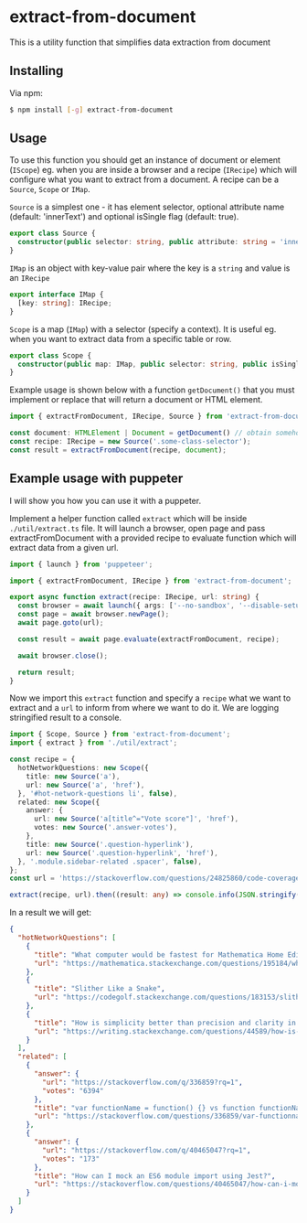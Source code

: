# extract-from-document

This is a utility function that simplifies data extraction from document 

## Installing

Via npm:

```bash
$ npm install [-g] extract-from-document
```

## Usage

To use this function you should get an instance of document or element (`IScope`) eg. when you are inside a browser and a recipe (`IRecipe`) which will configure what you want to extract from a document.
A recipe can be a `Source`, `Scope` or `IMap`.

`Source` is a simplest one - it has element selector, optional attribute name (default: 'innerText') and optional isSingle flag (default: true).
```typescript
export class Source {
  constructor(public selector: string, public attribute: string = 'innerText', public isSingle: boolean = true) {}
}
```

`IMap` is an object with key-value pair where the key is a `string` and value is an `IRecipe`
```typescript
export interface IMap {
  [key: string]: IRecipe;
}
```

`Scope` is a map (`IMap`) with a selector (specify a context). It is useful eg. when you want to extract data from a specific table or row.
```typescript
export class Scope {
  constructor(public map: IMap, public selector: string, public isSingle: boolean = true) {}
}
```

Example usage is shown below with a function `getDocument()` that you must implement or replace that will return a document or HTML element.
```typescript
import { extractFromDocument, IRecipe, Source } from 'extract-from-document';

const document: HTMLElement | Document = getDocument() // obtain somehow document instance
const recipe: IRecipe = new Source('.some-class-selector');
const result = extractFromDocument(recipe, document); 
``` 

## Example usage with puppeter

I will show you how you can use it with a puppeter.

Implement a helper function called `extract` which will be inside `./util/extract.ts` file. It will launch a browser, open page and pass extractFromDocument with a provided recipe to evaluate function which will extract data from a given url.

```typescript
import { launch } from 'puppeteer';

import { extractFromDocument, IRecipe } from 'extract-from-document';

export async function extract(recipe: IRecipe, url: string) {
  const browser = await launch({ args: ['--no-sandbox', '--disable-setuid-sandbox'] });
  const page = await browser.newPage();
  await page.goto(url);

  const result = await page.evaluate(extractFromDocument, recipe);

  await browser.close();

  return result;
}
```

Now we import this `extract` function and specify a `recipe` what we want to extract and a `url` to inform from where we want to do it. We are logging stringified result to a console.
```typescript
import { Scope, Source } from 'extract-from-document';
import { extract } from './util/extract';

const recipe = {
  hotNetworkQuestions: new Scope({
    title: new Source('a'),
    url: new Source('a', 'href'),
  }, '#hot-network-questions li', false),
  related: new Scope({
    answer: {
      url: new Source('a[title^="Vote score"]', 'href'),
      votes: new Source('.answer-votes'),
    },
    title: new Source('.question-hyperlink'),
    url: new Source('.question-hyperlink', 'href'),
  }, '.module.sidebar-related .spacer', false),
};
const url = 'https://stackoverflow.com/questions/24825860/code-coverage-for-jest';

extract(recipe, url).then((result: any) => console.info(JSON.stringify(result, null, 2)));
```

In a result we will get:
```json
{
  "hotNetworkQuestions": [
    {
      "title": "What computer would be fastest for Mathematica Home Edition?",
      "url": "https://mathematica.stackexchange.com/questions/195184/what-computer-would-be-fastest-for-mathematica-home-edition"
    },
    {
      "title": "Slither Like a Snake",
      "url": "https://codegolf.stackexchange.com/questions/183153/slither-like-a-snake"
    },
    {
      "title": "How is simplicity better than precision and clarity in prose?",
      "url": "https://writing.stackexchange.com/questions/44589/how-is-simplicity-better-than-precision-and-clarity-in-prose"
    }
  ],
  "related": [
    {
      "answer": {
        "url": "https://stackoverflow.com/q/336859?rq=1",
        "votes": "6394"
      },
      "title": "var functionName = function() {} vs function functionName() {}",
      "url": "https://stackoverflow.com/questions/336859/var-functionname-function-vs-function-functionname?rq=1"
    },
    {
      "answer": {
        "url": "https://stackoverflow.com/q/40465047?rq=1",
        "votes": "173"
      },
      "title": "How can I mock an ES6 module import using Jest?",
      "url": "https://stackoverflow.com/questions/40465047/how-can-i-mock-an-es6-module-import-using-jest?rq=1"
    }
  ]
}

```
